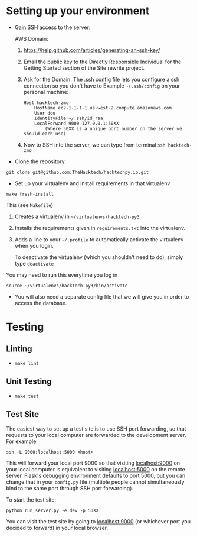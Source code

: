 # Setting up your environment
- Gain SSH access to the server:

   AWS Domain:

   1. https://help.github.com/articles/generating-an-ssh-key/

   2. Email the public key to the Directly Responsible Individual for the Getting Started section of the Site rewrite project.

   3. Ask for the Domain. The .ssh config file lets you configure a ssh connection so you don't have to 
   Example `~/.ssh/config` on your personal machine: 
      ```
      Host hacktech-zmo
          HostName ec2-1-1-1-1.us-west-2.compute.amazonaws.com
          User dqu
          IdentityFile ~/.ssh/id_rsa
          LocalForward 9000 127.0.0.1:50XX
              (Where 50XX is a unique port number on the server we should each use)
      ```
   4. Now to SSH into the server, we can type from terminal `ssh hacktech-zmo`

- Clone the repository:
```
git clone git@github.com:TheHacktech/hacktechpy.io.git
```
- Set up your virtualenv and install requirements in that virtualenv
```
make fresh-install
```
This (see `Makefile`)
1. Creates a virtualenv in `~/virtualenvs/hacktech-py3`
2. Installs the requirements given  in `requirements.txt` into the virtualenv.
3. Adds a line to your `~/.profile` to automatically activate the virtualenv when you login. 
  
   To deactivate the virtualenv (which you shouldn't need to do), simply type `deactivate`

You may need to run this everytime you log in

`source ~/virtualenvs/hacktech-py3/bin/activate`


- You will also need a separate config file that we will give you in order to access the database.

# Testing 
## Linting
- `make lint`

## Unit Testing
- `make test`

## Test Site
The easiest way to set up a test site is to use SSH port forwarding, so that requests to your local computer are forwarded to the development server. For example:
```
ssh -L 9000:localhost:5000 <host>
```
This will forward your local port 9000 so that visiting [localhost:9000](http://localhost:9000) on your local computer is equivalent to visiting [localhost:5000](http://localhost:5000) on the remote server. Flask's debugging environment defaults to port 5000, but you can change that in your `config.py` file (multiple people cannot simultaneously bind to the same port through SSH port forwarding).

To start the test site:
```
python run_server.py -e dev -p 50XX
```
You can visit the test site by going to [localhost:9000](http://localhost:9000) (or whichever port you decided to forward) in your local browser.

